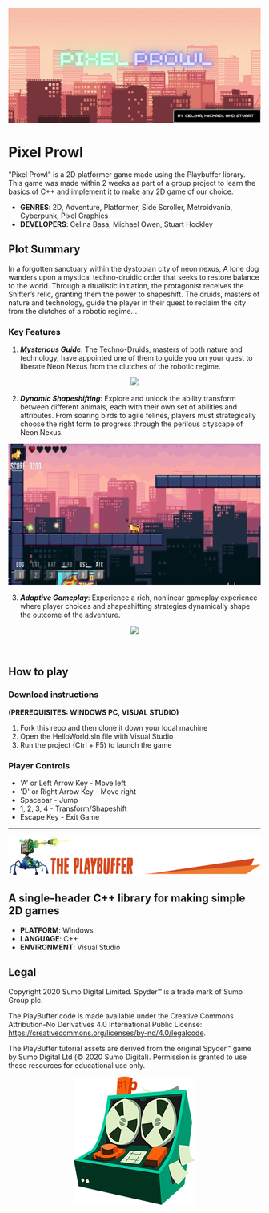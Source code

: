 ![](/.github/images/Game_Title.png)
# Pixel Prowl  
"Pixel Prowl" is a 2D platformer game made using the Playbuffer library.  This game was made within 2 weeks as part of a group project to learn the basics of C++ and implement it to make any 2D game of our choice.
* **GENRES**: 2D, Adventure, Platformer, Side Scroller, Metroidvania, Cyberpunk, Pixel Graphics
* **DEVELOPERS**: Celina Basa, Michael Owen, Stuart Hockley
## Plot Summary
In a forgotten sanctuary within the dystopian city of neon nexus, A lone dog wanders upon a mystical techno-druidic order that seeks to restore balance to the world. Through a ritualistic initiation, the protagonist receives the Shifter’s relic, granting them the power to shapeshift.
The druids, masters of nature and technology, guide the player in their quest to reclaim the city from the clutches of a robotic regime...
### Key Features
1. ***Mysterious Guide***: The Techno-Druids, masters of both nature and technology, have appointed one of them to guide you on your quest to liberate Neon Nexus from the clutches of the robotic regime.  
<p align="center"> <img src="/.github/images/Game_Start.gif"> </p>   

2. ***Dynamic Shapeshifting***: Explore and unlock the ability transform between different animals, each with their own set of abilities and attributes. From soaring birds to agile felines, players must strategically choose the right form to progress through the perilous cityscape of Neon Nexus.  
<p align="center"> <img src="/.github/images/Game_Shapeshift.gif"> </p>   

3. ***Adaptive Gameplay***: Experience a rich, nonlinear gameplay experience where player choices and shapeshifting strategies dynamically shape the outcome of the adventure.
<p align="center"> <img src="/.github/images/Game_Boss.gif"> </p>  

<br /> 

## How to play

### Download instructions
**(PREREQUISITES: WINDOWS PC, VISUAL STUDIO)**
1. Fork this repo and then clone it down your local machine
2. Open the HelloWorld.sln file with Visual Studio
3. Run the project (Ctrl + F5) to launch the game

### Player Controls
* 'A' or Left Arrow Key - Move left
* 'D' or Right Arrow Key - Move right
* Spacebar - Jump
* 1, 2, 3, 4 - Transform/Shapeshift
* Escape Key - Exit Game


- - - -
![](/.github/images/playbuffer_title.png)
## A single-header C++ library for making simple 2D games 
* **PLATFORM**: Windows
* **LANGUAGE**: C++
* **ENVIRONMENT**: Visual Studio


## Legal
Copyright 2020 Sumo Digital Limited. Spyder™ is a trade mark of Sumo Group plc. 

The PlayBuffer code is made available under the Creative Commons Attribution-No Derivatives 4.0 International Public License: https://creativecommons.org/licenses/by-nd/4.0/legalcode.

The PlayBuffer tutorial assets are derived from the original Spyder™ game by Sumo Digital Ltd (© 2020 Sumo Digital). Permission is granted to use these resources for educational use only.

<p align="center"> <img src="/.github/images/machine.png"> </p>
